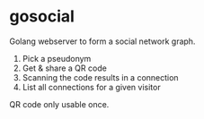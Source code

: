 # gosocial

Golang webserver to form a social network graph.

1. Pick a pseudonym
2. Get & share a QR code
3. Scanning the code results in a connection
4. List all connections for a given visitor

QR code only usable once.

